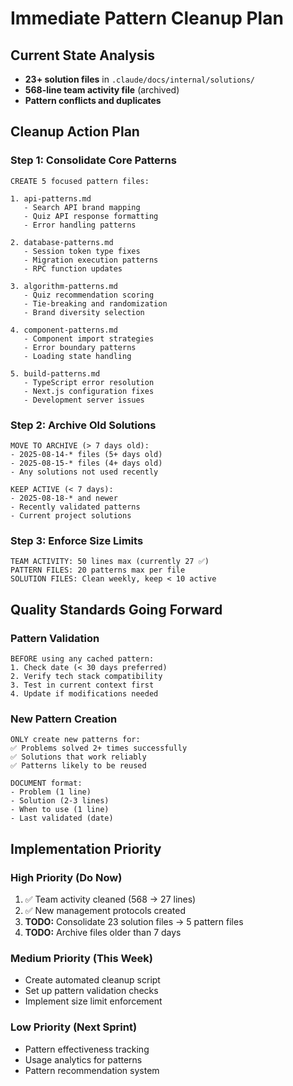 # Immediate Pattern Cleanup Plan

## Current State Analysis
- **23+ solution files** in `.claude/docs/internal/solutions/`
- **568-line team activity file** (archived)
- **Pattern conflicts and duplicates**

## Cleanup Action Plan

### Step 1: Consolidate Core Patterns
```
CREATE 5 focused pattern files:

1. api-patterns.md
   - Search API brand mapping
   - Quiz API response formatting
   - Error handling patterns

2. database-patterns.md  
   - Session token type fixes
   - Migration execution patterns
   - RPC function updates

3. algorithm-patterns.md
   - Quiz recommendation scoring
   - Tie-breaking and randomization
   - Brand diversity selection

4. component-patterns.md
   - Component import strategies
   - Error boundary patterns
   - Loading state handling

5. build-patterns.md
   - TypeScript error resolution
   - Next.js configuration fixes
   - Development server issues
```

### Step 2: Archive Old Solutions
```
MOVE TO ARCHIVE (> 7 days old):
- 2025-08-14-* files (5+ days old)
- 2025-08-15-* files (4+ days old)  
- Any solutions not used recently

KEEP ACTIVE (< 7 days):
- 2025-08-18-* and newer
- Recently validated patterns
- Current project solutions
```

### Step 3: Enforce Size Limits
```
TEAM ACTIVITY: 50 lines max (currently 27 ✅)
PATTERN FILES: 20 patterns max per file
SOLUTION FILES: Clean weekly, keep < 10 active
```

## Quality Standards Going Forward

### Pattern Validation
```
BEFORE using any cached pattern:
1. Check date (< 30 days preferred)
2. Verify tech stack compatibility
3. Test in current context first
4. Update if modifications needed
```

### New Pattern Creation
```
ONLY create new patterns for:
✅ Problems solved 2+ times successfully
✅ Solutions that work reliably
✅ Patterns likely to be reused

DOCUMENT format:
- Problem (1 line)
- Solution (2-3 lines)  
- When to use (1 line)
- Last validated (date)
```

## Implementation Priority

### High Priority (Do Now)
1. ✅ Team activity cleaned (568 → 27 lines)
2. ✅ New management protocols created
3. **TODO:** Consolidate 23 solution files → 5 pattern files
4. **TODO:** Archive files older than 7 days

### Medium Priority (This Week)
- Create automated cleanup script
- Set up pattern validation checks
- Implement size limit enforcement

### Low Priority (Next Sprint)
- Pattern effectiveness tracking
- Usage analytics for patterns
- Pattern recommendation system